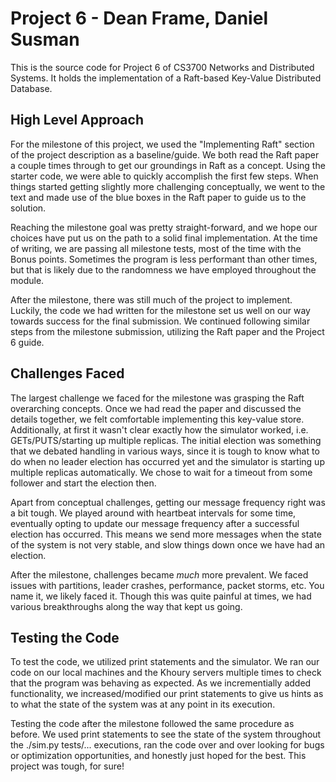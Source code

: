 # Project 6 - Dean Frame, Daniel Susman

This is the source code for Project 6 of CS3700 Networks and Distributed Systems.
It holds the implementation of a Raft-based Key-Value Distributed Database.

## High Level Approach

For the milestone of this project, we used the "Implementing Raft" section
of the project description as a baseline/guide. We both read the Raft paper a couple
times through to get our groundings in Raft as a concept. Using the starter code,
we were able to quickly accomplish the first few steps. When things started getting
slightly more challenging conceptually, we went to the text and made use of the
blue boxes in the Raft paper to guide us to the solution.

Reaching the milestone goal was pretty straight-forward, and we hope our choices
have put us on the path to a solid final implementation. At the time of writing,
we are passing all milestone tests, most of the time with the Bonus points. Sometimes
the program is less performant than other times, but that is likely due to the
randomness we have employed throughout the module.

After the milestone, there was still much of the project to implement. Luckily, the code we
had written for the milestone set us well on our way towards success for the final submission.
We continued following similar steps from the milestone submission, utilizing the Raft paper
and the Project 6 guide.

## Challenges Faced

The largest challenge we faced for the milestone was grasping the Raft overarching
concepts. Once we had read the paper and discussed the details together, we felt
comfortable implementing this key-value store. Additionally, at first it wasn't
clear exactly how the simulator worked, i.e. GETs/PUTS/starting up multiple replicas.
The initial election was something that we debated handling in various ways, since
it is tough to know what to do when no leader election has occurred yet and the
simulator is starting up multiple replicas automatically. We chose to wait for a
timeout from some follower and start the election then.

Apart from conceptual challenges, getting our message frequency right was a bit
tough. We played around with heartbeat intervals for some time, eventually opting
to update our message frequency after a successful election has occurred. This means
we send more messages when the state of the system is not very stable, and slow things
down once we have had an election.

After the milestone, challenges became _much_ more prevalent. We faced issues with partitions,
leader crashes, performance, packet storms, etc. You name it, we likely faced it. Though this was
quite painful at times, we had various breakthroughs along the way that kept us going.

## Testing the Code

To test the code, we utilized print statements and the simulator. We ran our code
on our local machines and the Khoury servers multiple times to check that the
program was behaving as expected. As we incrementially added functionality, we
increased/modified our print statements to give us hints as to what the state of
the system was at any point in its execution.

Testing the code after the milestone followed the same procedure as before. We used print
statements to see the state of the system throughout the ./sim.py tests/... executions,
ran the code over and over looking for bugs or optimization opportunities, and honestly
just hoped for the best. This project was tough, for sure!
